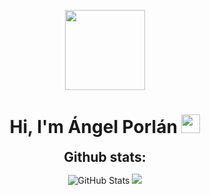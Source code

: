 <p align="center">
  <img style="width:8rem; height:auto" src="[https://avatars.githubusercontent.com/u/106339954?v=4](https://github.com/angelporlan.png)"/>
</p>

<h1 align="center">Hi, I'm Ángel Porlán <img width="30px" src="https://raw.githubusercontent.com/iampavangandhi/iampavangandhi/master/gifs/Hi.gif"></h1>

<h2 align="center" style="margin: 5px 10px;">Github stats:</h2> 

<p align="center">
  <img src="https://github-readme-streak-stats.herokuapp.com/?user=angelporlan&theme=material-palenight" alt="GitHub Stats"/>
  <img src="https://github-readme-stats.vercel.app/api/top-langs/?username=angelporlan&exclude_repo=Portfolio,HomePal&langs_count=7&layout=compact&bg_color=transparent" />
</p>

